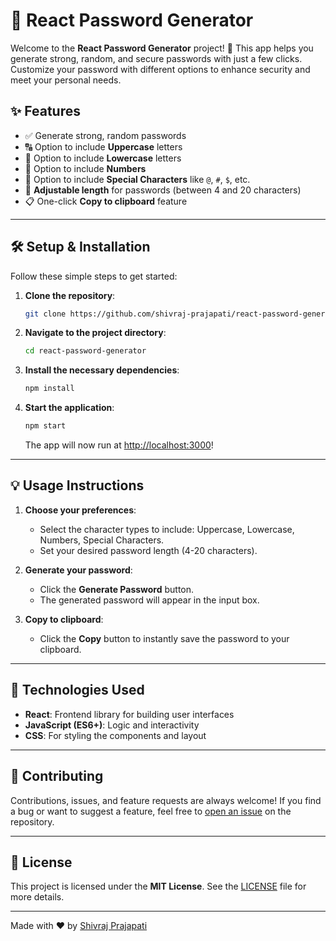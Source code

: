# 🔐 React Password Generator

Welcome to the **React Password Generator** project! 🚀 This app helps you generate strong, random, and secure passwords with just a few clicks. Customize your password with different options to enhance security and meet your personal needs.

## ✨ Features

- ✅ Generate strong, random passwords
- 🔠 Option to include **Uppercase** letters
- 🔡 Option to include **Lowercase** letters
- 🔢 Option to include **Numbers**
- 🔣 Option to include **Special Characters** like `@`, `#`, `$`, etc.
- 📏 **Adjustable length** for passwords (between 4 and 20 characters)
- 📋 One-click **Copy to clipboard** feature

---

## 🛠️ Setup & Installation

Follow these simple steps to get started:

1. **Clone the repository**:

   ```bash
   git clone https://github.com/shivraj-prajapati/react-password-generator.git
   ```

2. **Navigate to the project directory**:

   ```bash
   cd react-password-generator
   ```

3. **Install the necessary dependencies**:

   ```bash
   npm install
   ```

4. **Start the application**:

   ```bash
   npm start
   ```

   The app will now run at [http://localhost:3000](http://localhost:3000)!

---

## 💡 Usage Instructions

1. **Choose your preferences**:
   - Select the character types to include: Uppercase, Lowercase, Numbers, Special Characters.
   - Set your desired password length (4-20 characters).
   
2. **Generate your password**:
   - Click the **Generate Password** button.
   - The generated password will appear in the input box.

3. **Copy to clipboard**:
   - Click the **Copy** button to instantly save the password to your clipboard.

---

## 🚀 Technologies Used

- **React**: Frontend library for building user interfaces
- **JavaScript (ES6+)**: Logic and interactivity
- **CSS**: For styling the components and layout

---

## 🤝 Contributing

Contributions, issues, and feature requests are always welcome! If you find a bug or want to suggest a feature, feel free to [open an issue](https://github.com/shivraj-prajapati/react-password-generator/issues) on the repository.

---

## 📜 License

This project is licensed under the **MIT License**. See the [LICENSE](https://github.com/shivraj-prajapati/react-password-generator/blob/main/LICENSE) file for more details.

---

Made with ❤️ by [Shivraj Prajapati](https://github.com/shivraj-prajapati)

